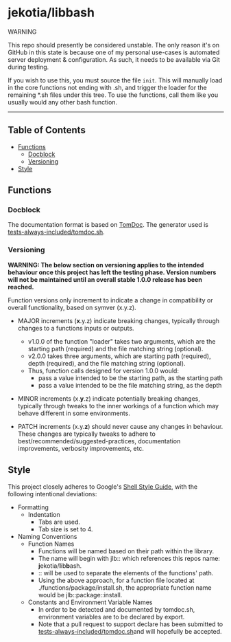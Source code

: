 # jekotia/libbash

WARNING

This repo should presently be considered unstable. The only reason it's on GitHub in this state is because one of my personal use-cases is automated server deployment & configuration. As such, it needs to be available via Git during testing.

If you wish to use this, you must source the file `init`. This will manually load in the core functions not ending with .sh, and trigger the loader for the remaining *.sh files under this tree. To use the functions, call them like you usually would any other bash function.

---

## Table of Contents

- [Functions](#functions)
    * [Docblock](#docblock)
    * [Versioning](#versioning)
- [Style](#style)


## Functions

### Docblock

The documentation format is based on [TomDoc](http://tomdoc.org). The generator used is [tests-always-included/tomdoc.sh](https://github.com/tests-always-included/tomdoc.sh).

### Versioning

**WARNING: The below section on versioning applies to the intended behaviour once this project has left the testing phase. Version numbers will not be maintained until an overall stable 1.0.0 release has been reached.**

Function versions only increment to indicate a change in compatibility or overall functionality, based on symver (x.y.z).

- MAJOR increments (**x**.y.z) indicate breaking changes, typically through changes to a functions inputs or outputs.
    * v1.0.0 of the function "loader" takes two arguments, which are the starting path (required) and the file matching string (optional).
    * v2.0.0 takes three arguments, which are starting path (required), depth (required), and the file matching string (optional).
    * Thus, function calls designed for version 1.0.0 would:
        * pass a value intended to be the starting path, as the starting path
        * pass a value intended to be the file matching string, as the depth
- MINOR increments (x.**y**.z) indicate potentially breaking changes, typically through tweaks to the inner workings of a function which may behave different in some environments.

- PATCH increments (x.y.**z**) should never cause any changes in behaviour. These changes are typically tweaks to adhere to best/recommended/suggested-practices, documentation improvements, verbosity improvements, etc.

## Style
This project closely adheres to Google's [Shell Style Guide](https://google.github.io/styleguide/shell.xml), with the following intentional deviations:

- Formatting
    * Indentation
        * Tabs are used.
        * Tab size is set to 4.
- Naming Conventions
    * Function Names
        * Functions will be named based on their path within the library.
        * The name will begin with jlb\:\: which references this repos name: **j**ekotia/**l**ib**b**ash.
        * \:\: will be used to separate the elements of the functions' path.
        * Using the above approach, for a function file located at ./functions/package/install.sh, the appropriate function name would be jlb\:\:package\:\:install.
    * Constants and Environment Variable Names
        * In order to be detected and documented by tomdoc.sh, environment variables are to be declared by export.
        * Note that a pull request to support declare has been submitted to [tests-always-included/tomdoc.sh](https://github.com/tests-always-included/tomdoc.sh)and will hopefully be accepted.
